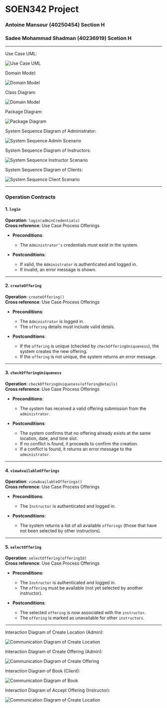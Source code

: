 # SOEN342 Project

### Antoine Mansour (40250454) Section H
### Sadee Mohammad Shadman (40236919) Scetion H    

---

Use Case UML:    

![Use Case UML](./USE%20CASE%20UML.jpg)      


Domain Model:

![Domain Model](DomainModel.png)  

Class Diagram:

![Domain Model](ClassDiagram.png)  


Package Diagram:

![Package Diagram](Package%20Diagram.PNG)     


System Sequence Diagram of Administrator:

![System Sequence Admin Scenario](SSD%20Admin.PNG)         


System Sequence Diagram of Instructors:

![System Sequence Instructor Scenario](SSD%20Instructor.PNG)      


System Sequence Diagram of Clients:

![System Sequence Client Scenario](SSD%20Client.PNG)          

---    


### Operation Contracts


#### 1. `login`

**Operation**: `login(adminCredentials)`    
**Cross reference**: Use Case Process Offerings

- **Preconditions**:  
  - The `Administrator’s` credentials must exist in the system.

- **Postconditions**:  
  - If valid, the `Administrator` is authenticated and logged in.
  - If invalid, an error message is shown.

---

#### 2. `createOffering`

**Operation**: `createOffering()`    
**Cross reference**: Use Case Process Offerings

- **Preconditions**:  
  - The `Administrator` is logged in.
  - The `offering` details must include valid detals.
  
- **Postconditions**:  
  - If the `offering` is unique (checked by `checkOfferingUniqueness`), the system creates the new offering.
  - If the `offering` is not unique, the system returns an error message.

---     

#### 3. `checkOfferingUniqueness`

**Operation**: `checkOfferingUniqueness(offeringDetails)`    
**Cross reference**: Use Case Process Offerings

- **Preconditions**:  
  - The system has received a valid offering submission from the `administrator`.

- **Postconditions**:  
  - The system confirms that no offering already exists at the same location, date, and time slot.
  - If no conflict is found, it proceeds to confirm the creation.
  - If a conflict is found, it returns an error message to the `administrator`.

---

#### 4. `viewAvailableOfferings`

**Operation**: `viewAvailableOfferings()`     
**Cross reference**: Use Case Process Offerings

- **Preconditions**:  
  - The `Instructor` is authenticated and logged in.

- **Postconditions**:  
  - The system returns a list of all available `offerings` (those that have not been selected by other instructors).

---

#### 5. `selectOffering`

**Operation**: `selectOffering(offeringId)`     
**Cross reference**: Use Case Process Offerings

- **Preconditions**:  
  - The `Instructor` is authenticated and logged in.
  - The `offering` must be available (not yet selected by another instructor).

- **Postconditions**:  
  - The selected `offering` is now associated with the `instructor`.
  - The `offering` is marked as unavailable for other `instructors`.

--- 

Interaction Diagram of Create Location (Admin):

![Communication Diagram of Create Location](Communication%20Diagram%20Create%20Location.PNG)    
   
     
Interaction Diagram of Create Offering (Admin):

![Communication Diagram of Create Offering](Communication%20Diagram%20Create%20Offering.PNG)      


Interaction Diagram of Book (Client):

![Communication Diagram of Book](Communication%20Diagram%20Book.PNG)   


Interaction Diagram of Accept Offering (Instructor):

![Communication Diagram of Create Location](Communication%20Diagram%20Accept%20Offering.PNG) 
  




